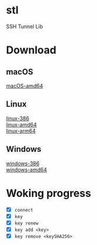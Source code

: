 # stl
SSH Tunnel Lib

# Download

## macOS
[macOS-amd64](./dist/stl-macOS-amd64)  

## Linux
[linux-386](./dist/stl-linux-386)  
[linux-amd64](./dist/stl-linux-amd64)  
[linux-arm64](./dist/stl-linux-arm64)  

## Windows
[windows-386](./dist/stl-windows-386)  
[windows-amd64](./dist/stl-windows-amd64)  

# Woking progress
- [x] `connect`
- [x] `key`
- [x] `key renew`
- [x] `key add <key>`
- [x] `key remove <keySHA256>`
